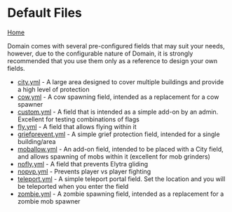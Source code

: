 # Default Files

[Home](https://torpkev.github.io/domain_docs)

Domain comes with several pre-configured fields that may suit your needs, however, due to the configurable nature of Domain, it is strongly recommended that you use them only as a reference to design your own fields.

- [city.yml](https://torpkev.github.io/domain_docs/resources/blocks/city.yml) - A large area designed to cover multiple buildings and provide a high level of protection
- [cow.yml](https://torpkev.github.io/domain_docs/resources/blocks/city.yml) - A cow spawning field, intended as a replacement for a cow spawner
- [custom.yml](https://torpkev.github.io/domain_docs/resources/blocks/city.yml) - A field that is intended as a simple add-on by an admin.  Excellent for testing combinations of flags
- [fly.yml](https://torpkev.github.io/domain_docs/resources/blocks/city.yml) - A field that allows flying within it
- [griefprevent.yml](https://torpkev.github.io/domain_docs/resources/blocks/city.yml) - A simple grief protection field, intended for a single building/area
- [moballow.yml](https://torpkev.github.io/domain_docs/resources/blocks/city.yml) - An add-on field, intended to be placed with a City field, and allows spawning of mobs within it (excellent for mob grinders)
- [nofly.yml](https://torpkev.github.io/domain_docs/resources/blocks/city.yml) - A field that prevents Elytra gliding
- [nopvp.yml](https://torpkev.github.io/domain_docs/resources/blocks/city.yml) - Prevents player vs player fighting
- [teleport.yml](https://torpkev.github.io/domain_docs/resources/blocks/city.yml) - A simple teleport portal field.  Set the location and you will be teleported when you enter the field
- [zombie.yml](https://torpkev.github.io/domain_docs/resources/blocks/city.yml) - A zombie spawning field, intended as a replacement for a zombie mob spawner
